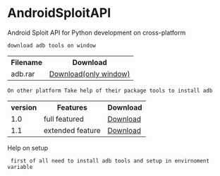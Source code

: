 # AndroidSploitAPI
Android Sploit API for Python development on cross-platform
<br>

`download adb tools on window`<br>
<table>
 <tr>
 <th>Filename</th>
 <th>Download</th>
 </tr>
 <tr>
  <td>adb.rar</td>
  <td><a href="https://github.com/cosmo-organization/android-sploit/releases/download/v1.0/adb.zip">Download(only window)</td>
  </tr>
 </table>
 
`On other platform Take help of their package tools to install adb`

<table>
<tr>
 <th>version</th>
 <th>Features</th>
 <th>Download</th>
</tr>
<tr>
  <td>1.0</td>
  <td>full featured</td>
  <td><a href="https://github.com/cosmo-organization/android-sploit/archive/v1.0.zip">Download</a></td>
</tr>
<tr>
 <td>1.1</td>
 <td>extended feature</td>
 <td><a href="#">Download</a></td>
</tr>
</table>
<span>Help on setup</span><br>

```
 first of all need to install adb tools and setup in envirnoment variable
```
<br>
